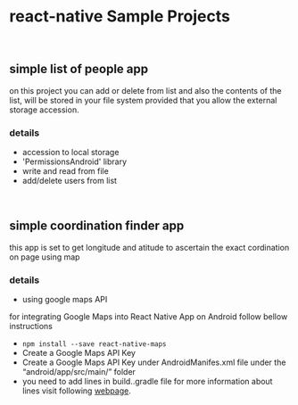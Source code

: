 # react-native Sample Projects
<br/>


## simple list of people app
on this project you can add or delete from list and also the contents of the list,
will be stored in your file system provided that you allow the external storage accession.

### details
- accession to local storage
- 'PermissionsAndroid' library  
- write and read from file
- add/delete users from list

</br>


## simple coordination finder app
this app is set to get longitude and atitude to ascertain the exact cordination on page using map

### details
- using google maps API

for integrating Google Maps into React Native App on Android follow bellow instructions

+ `npm install --save react-native-maps`
+ Create a Google Maps API Key
+ Create a Google Maps API Key under AndroidManifes.xml file under the “android/app/src/main/” folder
+ you need to add lines in build..gradle file for more information about lines visit following [webpage](https://medium.com/@samil.mehdiyev/integrating-google-maps-into-react-native-app-on-android-40c984c0e4f2). 
